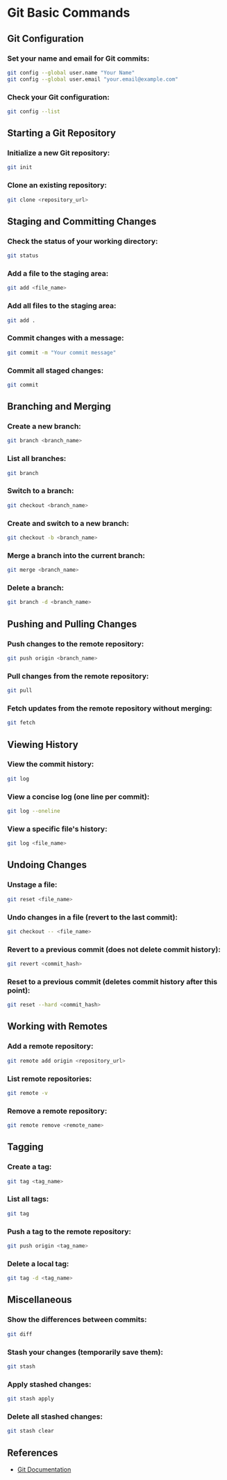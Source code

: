 
# Git Basic Commands

## Git Configuration
### Set your name and email for Git commits:
```bash
git config --global user.name "Your Name"
git config --global user.email "your.email@example.com"
```

### Check your Git configuration:
```bash
git config --list
```

## Starting a Git Repository
### Initialize a new Git repository:
```bash
git init
```

### Clone an existing repository:
```bash
git clone <repository_url>
```

## Staging and Committing Changes
### Check the status of your working directory:
```bash
git status
```

### Add a file to the staging area:
```bash
git add <file_name>
```

### Add all files to the staging area:
```bash
git add .
```

### Commit changes with a message:
```bash
git commit -m "Your commit message"
```

### Commit all staged changes:
```bash
git commit
```

## Branching and Merging
### Create a new branch:
```bash
git branch <branch_name>
```

### List all branches:
```bash
git branch
```

### Switch to a branch:
```bash
git checkout <branch_name>
```

### Create and switch to a new branch:
```bash
git checkout -b <branch_name>
```

### Merge a branch into the current branch:
```bash
git merge <branch_name>
```

### Delete a branch:
```bash
git branch -d <branch_name>
```

## Pushing and Pulling Changes
### Push changes to the remote repository:
```bash
git push origin <branch_name>
```

### Pull changes from the remote repository:
```bash
git pull
```

### Fetch updates from the remote repository without merging:
```bash
git fetch
```

## Viewing History
### View the commit history:
```bash
git log
```

### View a concise log (one line per commit):
```bash
git log --oneline
```

### View a specific file's history:
```bash
git log <file_name>
```

## Undoing Changes
### Unstage a file:
```bash
git reset <file_name>
```

### Undo changes in a file (revert to the last commit):
```bash
git checkout -- <file_name>
```

### Revert to a previous commit (does not delete commit history):
```bash
git revert <commit_hash>
```

### Reset to a previous commit (deletes commit history after this point):
```bash
git reset --hard <commit_hash>
```

## Working with Remotes
### Add a remote repository:
```bash
git remote add origin <repository_url>
```

### List remote repositories:
```bash
git remote -v
```

### Remove a remote repository:
```bash
git remote remove <remote_name>
```

## Tagging
### Create a tag:
```bash
git tag <tag_name>
```

### List all tags:
```bash
git tag
```

### Push a tag to the remote repository:
```bash
git push origin <tag_name>
```

### Delete a local tag:
```bash
git tag -d <tag_name>
```

## Miscellaneous
### Show the differences between commits:
```bash
git diff
```

### Stash your changes (temporarily save them):
```bash
git stash
```

### Apply stashed changes:
```bash
git stash apply
```

### Delete all stashed changes:
```bash
git stash clear
```

## References
- [Git Documentation](https://git-scm.com/doc)
